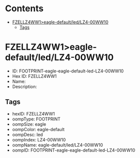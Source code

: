 



Contents
========

* [FZELLZ4WW1>eagle-default/led/LZ4-00WW10](#fzellz4ww1eagle-defaultledlz4-00ww10)
	* [Tags](#tags)

# FZELLZ4WW1>eagle-default/led/LZ4-00WW10

- ID: FOOTPRINT-eagle-eagle-default-led-LZ4-00WW10
- Hex ID: FZELLZ4WW1
- Name: 
- Description: 

## Tags

- hexID: FZELLZ4WW1
- oompType: FOOTPRINT
- oompSize: eagle
- oompColor: eagle-default
- oompDesc: led
- oompIndex: LZ4-00WW10
- oompName: eagle-default/led/LZ4-00WW10
- oompID: FOOTPRINT-eagle-eagle-default-led-LZ4-00WW10
